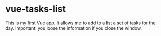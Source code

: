 # vue-tasks-list

This is my first Vue app.
It allows me to add to a list a set of tasks for the day. Important: you loose the information if you close the window. 
